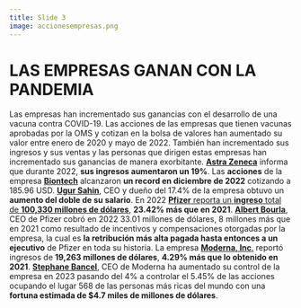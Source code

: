 ```yaml
---
title: Slide 3
image: accionesempresas.png
---
```


# LAS EMPRESAS GANAN CON LA PANDEMIA

Las empresas han incrementado sus ganancias con el desarrollo de una vacuna contra COVID-19. Las acciones de las empresas que tienen vacunas aprobadas por la OMS y cotizan en la bolsa de valores han aumentado su valor entre enero de 2020 y mayo de 2022.  También han incrementado sus ingresos y sus ventas y las personas que dirigen estas empresas han incrementado sus ganancias de manera exorbitante. [**Astra Zeneca**](https://www.sec.gov/ix?doc=/Archives/edgar/data/0000901832/000110465922025720/azn-20211231x20f.htm) informa que durante 2022, **sus ingresos aumentaron un 19%**. Las **acciones** de la empresa [**Biontech**](https://www.sec.gov/ix?doc=/Archives/edgar/data/1776985/000119312523079791/d377167d20f.htm) alcanzaron **un record en diciembre de 2022** cotizando a 185.96 USD. [**Ugur Sahin**](https://www.sec.gov/ix?doc=/Archives/edgar/data/1776985/000119312523079791/d377167d20f.htm), CEO y dueño del 17.4% de la empresa obtuvo un **aumento del doble de su salario**.  En 2022 [**Pfizer** reporta un **ingreso** total de **100,330 millones de dólares**](https://s28.q4cdn.com/781576035/files/doc_financials/2022/q4/Q4-2022-PFE-Earnings-Release.pdf), **23.42% más que en 2021**. [**Albert Bourla**](https://www.sec.gov/ix?doc=/Archives/edgar/data/0000078003/000007800323000040/pfe-20230315.htm#i64b8bbaec1454cdb81dd0869649de7b6_133), CEO de Pfizer cobró en 2022 33.01 millones de dólares, 8 millones más que en 2021 como resultado de incentivos y compensaciones otorgadas por la empresa, la cual es **la retribución más alta pagada hasta entonces a un ejecutivo** de Pfizer en toda su historia.  La empresa [**Moderna, Inc**.](https://www.sec.gov/ix?doc=/Archives/edgar/data/1682852/000168285222000012/mrna-20211231.htm) reportó ingresos de **19,263 millones de dólares**, **4.29% más que lo obtenido en 2021**. [**Stephane Bancel**](https://www.forbes.com/profile/stephane-bancel/?sh=2cdb850b3742), CEO de Moderna ha aumentado su control de la empresa en 2023 pasando del 4% a controlar el 5.45% de las acciones ocupando el lugar 568 de las personas más ricas del mundo con una **fortuna estimada  de $4.7 miles de millones de dólares**. 
